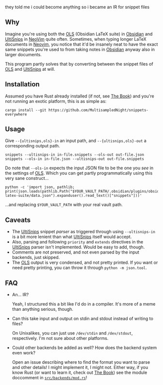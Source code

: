 they told me i could become anything so i became an IR for snippet files

## Why

Imagine you're using both the [OLS] (Obsidian LaTeX suite) in [Obsidian] and [UltiSnips] in [NeoVim] quite often. Sometimes, when typing longer LaTeX documents in [Neovim], you notice that it'd be insanely neat to have the exact same snippets you're used to from taking notes in [Obsidian] anyway also in larger documents.

This program partly solves that by converting between the snippet files of [OLS] and [UltiSnips] at will.

## Installation

Assumed you have Rust already installed (if not, see [The Book]) and you're not running an exotic platform, this is as simple as:

```
cargo install --git https://github.com/MultisampledNight/snippets-everywhere
```

## Usage

Give `--{ultisnips,ols}-in` an input path, and `--{ultisnips,ols}-out` a corresponding output path.

```
snippets --ultisnips-in in-file.snippets --ols-out out-file.json
snippets --ols-in in-file.json --ultisnips-out out-file.snippets
```

Do note that `--ols-in` expects the input JSON file to be the one you _see_ in the settings of [OLS]. Which you can get partly programmatically using this very sane construct...

```shell
python -c 'import json, pathlib; print(json.loads(pathlib.Path("$YOUR_VAULT_PATH/.obsidian/plugins/obsidian-latex-suite/data.json").expanduser().read_text()["snippets"]))'
```

...and replacing `$YOUR_VAULT_PATH` with your real vault path.

## Caveats

- The [UltiSnips] snippet _parser_ as triggered through using `--ultisnips-in` is a bit more lenient than what [UltiSnips] itself would accept.
- Also, parsing and following `priority` and `extends` directives in the [UltiSnips] parser isn't implemented. Would be easy to add, though.
- Comments are not preserved, and not even parsed by the input backends, just skipped.
- The [OLS] output is very condensed, and not pretty printed. If you want or need pretty printing, you can throw it through `python -m json.tool`.

## FAQ

- An... IR?

  Yeah, I structured this a bit like I'd do in a compiler. It's more of a meme than anything serious, though.

- Can this take input and output on stdin and stdout instead of writing to files?

  On Unixalikes, you can just use `/dev/stdin` and `/dev/stdout`, respectively. I'm not sure about other platforms.

- Could other backends be added as well? How does the backend system even work?

  Open an issue describing where to find the format you want to parse and other details! I might implement it, I might not. Either way, if you know Rust (or want to learn it, check out [The Book]) see the module doccomment in [`src/backends/mod.rs`]!

[OLS]: https://github.com/artisticat1/obsidian-latex-suite
[Obsidian]: https://obsidian.md/
[UltiSnips]: https://github.com/SirVer/ultisnips
[NeoVim]: https://neovim.io

[The Book]: https://doc.rust-lang.org/stable/book/
[`src/backends/mod.rs`]: ./src/backends/mod.rs

